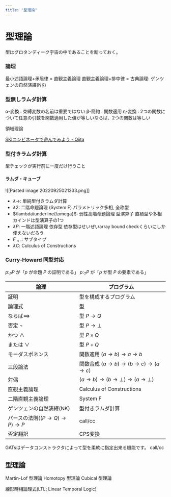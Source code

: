 ```yaml
---
title: "型理論"
---
```


# 型理論

型はグロタンディーク宇宙の中であることを断っておく。

### 論理
最小述語論理+矛盾律 = 直観主義論理
直観主義論理+排中律 = 古典論理: ゲンツェンの自然演繹(NK)


### 型無しラムダ計算
α-変換 : 束縛変数の名前は重要ではない
β-簡約 : 関数適用
η-変換 : 2つの関数について任意の引数を関数適用した値が等しいならば、2つの関数は等しい

領域理論

[SKIコンビネータで遊んでみよう - Qiita](https://qiita.com/Anko_9801/items/74af196cce123550001a)

### 型付きラムダ計算
型チェックが実行前に一度だけ行うこと

#### ラムダ・キューブ

![[Pasted image 20220925021333.png]]

- $\lambda\to$: 単純型付きラムダ計算
- $\lambda 2$: 二階命題論理 (System F)
パラメトリック多相, 全称型
- $\lambda\underline{\omega}$: 弱性高階命題論理
型演算子
直積型や多相カインドは型演算子の1つ
- $\lambda P$: 一階述語論理
依存型
依存型はせいぜいarray bound checkくらいにしか使えないだろう
- $F_{<:}$:
サブタイプ
- $\lambda C$: Culculus of Constructions

### Curry-Howard 同型対応

$p:_PP$ が「$p$ が命題 $P$ の証明である」
$p:_TP$ が「$p$ が型 $P$ の要素である」

|論理|プログラム|
|---|---|
|証明|型を構成するプログラム|
|論理式|型|
|ならば$\implies$|型 $P\to Q$|
|否定 $\lnot$|型 $P\to\bot$|
|かつ $\land$|型 $P\times Q$|
|または $\lor$|型 $P+Q$|
|モーダスポネンス|関数適用 $(a \to b) \to a \to b$|
|三段論法|関数合成 $(a \to b) \to (b \to c) \to (a \to c)$ |
|対偶|$(a\to b)\to(b\to\bot)\to(a\to\bot)$|
|直観主義論理|Calculus of Constructions|
|二階直観主義論理|System F|
|ゲンツェンの自然演繹(NK)|型付きラムダ計算|
|パースの法則$((P→Q)→P)→P$|call/cc|
|否定翻訳|CPS変換|

GATsはデータコンストラクタによって型を柔軟に指定出来る機能です。
call/cc

## 型理論
Martin-Lof 型理論
Homotopy 型理論
Cubical 型理論

線形時相論理式(LTL; Linear Temporal Logic)